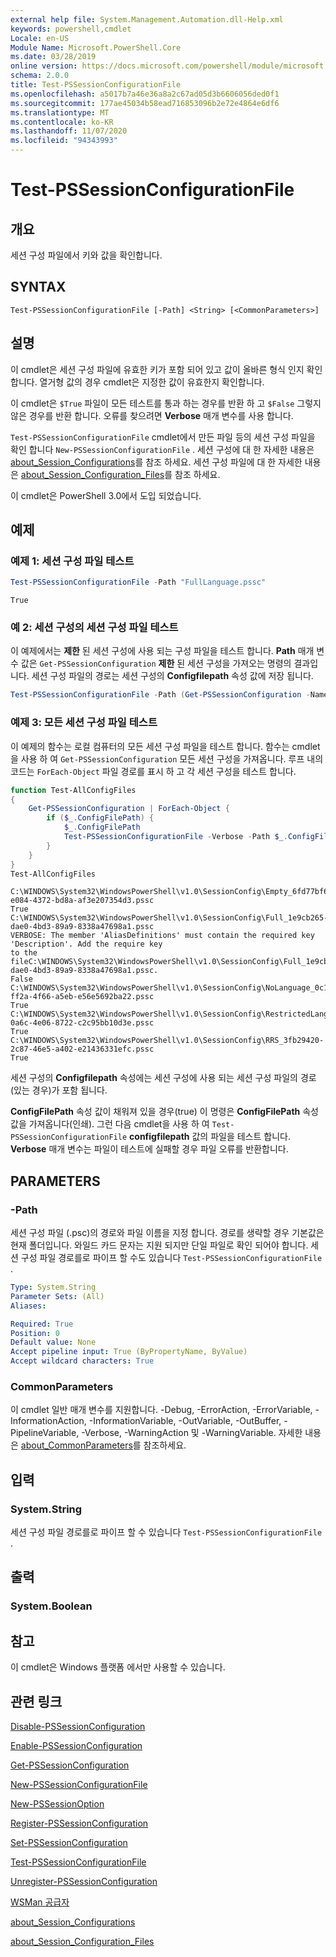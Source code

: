 ```yaml
---
external help file: System.Management.Automation.dll-Help.xml
keywords: powershell,cmdlet
Locale: en-US
Module Name: Microsoft.PowerShell.Core
ms.date: 03/28/2019
online version: https://docs.microsoft.com/powershell/module/microsoft.powershell.core/test-pssessionconfigurationfile?view=powershell-6&WT.mc_id=ps-gethelp
schema: 2.0.0
title: Test-PSSessionConfigurationFile
ms.openlocfilehash: a5017b7a46e36a8a2c67ad05d3b6606056ded0f1
ms.sourcegitcommit: 177ae45034b58ead716853096b2e72e4864e6df6
ms.translationtype: MT
ms.contentlocale: ko-KR
ms.lasthandoff: 11/07/2020
ms.locfileid: "94343993"
---
```

# Test-PSSessionConfigurationFile

## 개요
세션 구성 파일에서 키와 값을 확인합니다.

## SYNTAX

```
Test-PSSessionConfigurationFile [-Path] <String> [<CommonParameters>]
```

## 설명

이 cmdlet은 세션 구성 파일에 유효한 키가 포함 되어 있고 값이 올바른 형식 인지 확인 합니다. 열거형 값의 경우 cmdlet은 지정한 값이 유효한지 확인합니다.

이 cmdlet은 `$True` 파일이 모든 테스트를 통과 하는 경우를 반환 하 고 `$False` 그렇지 않은 경우를 반환 합니다. 오류를 찾으려면 **Verbose** 매개 변수를 사용 합니다.

`Test-PSSessionConfigurationFile` cmdlet에서 만든 파일 등의 세션 구성 파일을 확인 합니다 `New-PSSessionConfigurationFile` . 세션 구성에 대 한 자세한 내용은 [about_Session_Configurations](About/about_Session_Configurations.md)를 참조 하세요. 세션 구성 파일에 대 한 자세한 내용은 [about_Session_Configuration_Files](About/about_Session_Configuration_Files.md)를 참조 하세요.

이 cmdlet은 PowerShell 3.0에서 도입 되었습니다.

## 예제

### 예제 1: 세션 구성 파일 테스트

```powershell
Test-PSSessionConfigurationFile -Path "FullLanguage.pssc"
```

```Output
True
```

### 예 2: 세션 구성의 세션 구성 파일 테스트

이 예제에서는 **제한** 된 세션 구성에 사용 되는 구성 파일을 테스트 합니다.
**Path** 매개 변수 값은 `Get-PSSessionConfiguration` **제한** 된 세션 구성을 가져오는 명령의 결과입니다. 세션 구성 파일의 경로는 세션 구성의 **Configfilepath** 속성 값에 저장 됩니다.

```powershell
Test-PSSessionConfigurationFile -Path (Get-PSSessionConfiguration -Name Restricted).ConfigFilePath
```

### 예제 3: 모든 세션 구성 파일 테스트

이 예제의 함수는 로컬 컴퓨터의 모든 세션 구성 파일을 테스트 합니다. 함수는 cmdlet을 사용 하 여 `Get-PSSessionConfiguration` 모든 세션 구성을 가져옵니다. 루프 내의 코드는 `ForEach-Object` 파일 경로를 표시 하 고 각 세션 구성을 테스트 합니다.

```powershell
function Test-AllConfigFiles
{
    Get-PSSessionConfiguration | ForEach-Object {
        if ($_.ConfigFilePath) {
            $_.ConfigFilePath
            Test-PSSessionConfigurationFile -Verbose -Path $_.ConfigFilePath
        }
    }
}
Test-AllConfigFiles
```

```Output
C:\WINDOWS\System32\WindowsPowerShell\v1.0\SessionConfig\Empty_6fd77bf6-e084-4372-bd8a-af3e207354d3.pssc
True
C:\WINDOWS\System32\WindowsPowerShell\v1.0\SessionConfig\Full_1e9cb265-dae0-4bd3-89a9-8338a47698a1.pssc
VERBOSE: The member 'AliasDefinitions' must contain the required key 'Description'. Add the require key
to the fileC:\WINDOWS\System32\WindowsPowerShell\v1.0\SessionConfig\Full_1e9cb265-dae0-4bd3-89a9-8338a47698a1.pssc.
False
C:\WINDOWS\System32\WindowsPowerShell\v1.0\SessionConfig\NoLanguage_0c115179-ff2a-4f66-a5eb-e56e5692ba22.pssc
True
C:\WINDOWS\System32\WindowsPowerShell\v1.0\SessionConfig\RestrictedLang_b6bd9474-0a6c-4e06-8722-c2c95bb10d3e.pssc
True
C:\WINDOWS\System32\WindowsPowerShell\v1.0\SessionConfig\RRS_3fb29420-2c87-46e5-a402-e21436331efc.pssc
True
```

세션 구성의 **Configfilepath** 속성에는 세션 구성에 사용 되는 세션 구성 파일의 경로 (있는 경우)가 포함 됩니다.

**ConfigFilePath** 속성 값이 채워져 있을 경우(true) 이 명령은 **ConfigFilePath** 속성 값을 가져옵니다(인쇄). 그런 다음 cmdlet을 사용 하 여 `Test-PSSessionConfigurationFile` **configfilepath** 값의 파일을 테스트 합니다. **Verbose** 매개 변수는 파일이 테스트에 실패할 경우 파일 오류를 반환합니다.

## PARAMETERS

### -Path

세션 구성 파일 (.psc)의 경로와 파일 이름을 지정 합니다. 경로를 생략할 경우 기본값은 현재 폴더입니다. 와일드 카드 문자는 지원 되지만 단일 파일로 확인 되어야 합니다. 세션 구성 파일 경로를로 파이프 할 수도 있습니다 `Test-PSSessionConfigurationFile` .

```yaml
Type: System.String
Parameter Sets: (All)
Aliases:

Required: True
Position: 0
Default value: None
Accept pipeline input: True (ByPropertyName, ByValue)
Accept wildcard characters: True
```

### CommonParameters

이 cmdlet 일반 매개 변수를 지원합니다. -Debug, -ErrorAction, -ErrorVariable, -InformationAction, -InformationVariable, -OutVariable, -OutBuffer, -PipelineVariable, -Verbose, -WarningAction 및 -WarningVariable. 자세한 내용은 [about_CommonParameters](https://go.microsoft.com/fwlink/?LinkID=113216)를 참조하세요.

## 입력

### System.String

세션 구성 파일 경로를로 파이프 할 수 있습니다 `Test-PSSessionConfigurationFile` .

## 출력

### System.Boolean

## 참고

이 cmdlet은 Windows 플랫폼 에서만 사용할 수 있습니다.

## 관련 링크

[Disable-PSSessionConfiguration](Disable-PSSessionConfiguration.md)

[Enable-PSSessionConfiguration](Enable-PSSessionConfiguration.md)

[Get-PSSessionConfiguration](Get-PSSessionConfiguration.md)

[New-PSSessionConfigurationFile](New-PSSessionConfigurationFile.md)

[New-PSSessionOption](New-PSSessionOption.md)

[Register-PSSessionConfiguration](Register-PSSessionConfiguration.md)

[Set-PSSessionConfiguration](Set-PSSessionConfiguration.md)

[Test-PSSessionConfigurationFile](Test-PSSessionConfigurationFile.md)

[Unregister-PSSessionConfiguration](Unregister-PSSessionConfiguration.md)

[WSMan 공급자](../Microsoft.WsMan.Management/About/about_WSMan_Provider.md)

[about_Session_Configurations](About/about_Session_Configurations.md)

[about_Session_Configuration_Files](About/about_Session_Configuration_Files.md)
